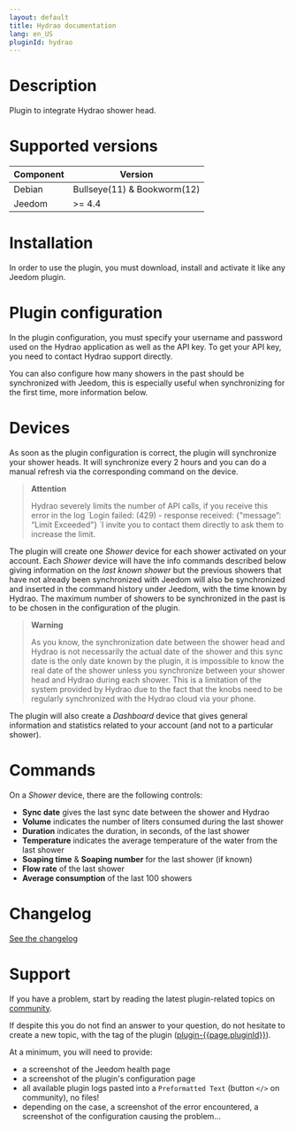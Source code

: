 ```yaml
---
layout: default
title: Hydrao documentation
lang: en_US
pluginId: hydrao
---
```


# Description

Plugin to integrate Hydrao shower head.

# Supported versions

| Component | Version                     |
|-----------|-----------------------------|
| Debian    | Bullseye(11) & Bookworm(12) |
| Jeedom    | >= 4.4                      |

# Installation

In order to use the plugin, you must download, install and activate it like any Jeedom plugin.

# Plugin configuration

In the plugin configuration, you must specify your username and password used on the Hydrao application as well as the API key. To get your API key, you need to contact Hydrao support directly.

You can also configure how many showers in the past should be synchronized with Jeedom, this is especially useful when synchronizing for the first time, more information below.

# Devices

As soon as the plugin configuration is correct, the plugin will synchronize your shower heads.
It will synchronize every 2 hours and you can do a manual refresh via the corresponding command on the device.

> **Attention**
>
> Hydrao severely limits the number of API calls, if you receive this error in the log ́ ́Login failed: (429) - response received: {"message”: “Limit Exceeded"} ́  I invite you to contact them directly to ask them to increase the limit.

The plugin will create one *Shower* device for each shower activated on your account. Each *Shower* device will have the info commands described below giving information on the *last known shower* but the previous showers that have not already been synchronized with Jeedom will also be synchronized and inserted in the command history under Jeedom, with the time known by Hydrao. The maximum number of showers to be synchronized in the past is to be chosen in the configuration of the plugin.

> **Warning**
>
> As you know, the synchronization date between the shower head and Hydrao is not necessarily the actual date of the shower and this sync date is the only date known by the plugin, it is impossible to know the real date of the shower unless you synchronize between your shower head and Hydrao during each shower. This is a limitation of the system provided by Hydrao due to the fact that the knobs need to be regularly synchronized with the Hydrao cloud via your phone.

The plugin will also create a *Dashboard* device that gives general information and statistics related to your account (and not to a particular shower).

# Commands

On a *Shower* device, there are the following controls:

- **Sync date** gives the last sync date between the shower and Hydrao
- **Volume** indicates the number of liters consumed during the last shower
- **Duration** indicates the duration, in seconds, of the last shower
- **Temperature** indicates the average temperature of the water from the last shower
- **Soaping time** & **Soaping number** for the last shower (if known)
- **Flow rate** of the last shower
- **Average consumption** of the last 100 showers

# Changelog

[See the changelog](./changelog)

# Support

If you have a problem, start by reading the latest plugin-related topics on [community]({{site.forum}}/tag/plugin-{{page.pluginId}}).

If despite this you do not find an answer to your question, do not hesitate to create a new topic, with the tag of the plugin ([plugin-{{page.pluginId}}]({{site.forum}}/tag/plugin-{{page.pluginId}})).

At a minimum, you will need to provide:

- a screenshot of the Jeedom health page
- a screenshot of the plugin's configuration page
- all available plugin logs pasted into a `Preformatted Text` (button `</>` on community), no files!
- depending on the case, a screenshot of the error encountered, a screenshot of the configuration causing the problem...
